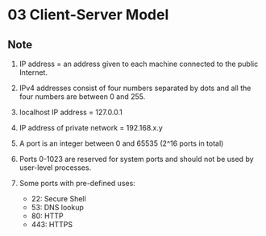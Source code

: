 # 03 Client-Server Model

## Note
1. IP address = an address given to each machine connected to the public Internet.

2. IPv4 addresses consist of four numbers separated by dots and all the four numbers are between 0 and 255.

3. localhost IP address = 127.0.0.1

4. IP address of private network = 192.168.x.y 

5. A port is an integer between 0 and 65535 (2^16 ports in total)

6. Ports 0-1023 are reserved for system ports and should not be used by user-level processes.

7. Some ports with pre-defined uses:
    - 22: Secure Shell
    - 53: DNS lookup
    - 80: HTTP
    - 443: HTTPS